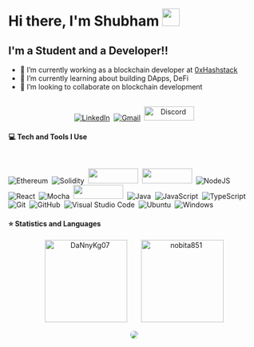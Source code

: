 # Hi there, I'm Shubham <img src="https://media.giphy.com/media/hvRJCLFzcasrR4ia7z/giphy.gif" width="35">


## I'm a Student and a Developer!!


- 🔭 I’m currently working as a blockchain developer at [0xHashstack](https://hashstack.finance/)
- 🌱 I’m currently learning about building DApps, DeFi
- 👯 I’m looking to collaborate on blockchain development


<p align="center">
<br>
<a href="https://www.linkedin.com/in/shubham85/"><img src="https://img.shields.io/badge/linkedin-%230077B5.svg?&style=for-the-badge&logo=linkedin&logoColor=white" alt="LinkedIn" /></a>&nbsp;
<a href="mailto:krshubham581@gmail.com?subject=Hey!%20Shubham"><img src="https://img.shields.io/badge/gmail-%23D14836.svg?&style=for-the-badge&logo=gmail&logoColor=white" alt="Gmail"/></a>&nbsp;
<a href="https://discordapp.com/users/711168418191245332"> <img alt="Discord" src="https://user-images.githubusercontent.com/54791621/163255695-f19b2966-51e9-4758-bdd9-4d988e14a132.png" width="100" height="28"></a>

</p>

#### 💻 Tech and Tools I Use

<p>
<br />
  
![Ethereum](https://img.shields.io/badge/Ethereum-3C3C3D?style=for-the-badge&logo=Ethereum&logoColor=white)&nbsp;
![Solidity](https://img.shields.io/badge/Solidity-%23363636.svg?style=for-the-badge&logo=solidity&logoColor=white)&nbsp;
<img src="https://user-images.githubusercontent.com/54791621/163251913-1ec5271b-40eb-4896-b519-9d70cf6305b0.png" width="100" height="30">&nbsp;
<img src="https://user-images.githubusercontent.com/54791621/163253896-db0093eb-d07e-43e1-9b9f-e3eace510dcf.png" width="100" height="30">&nbsp;
![NodeJS](https://img.shields.io/badge/node.js-6DA55F?style=for-the-badge&logo=node.js&logoColor=white)&nbsp;
![React](https://img.shields.io/badge/react-%2320232a.svg?style=for-the-badge&logo=react&logoColor=%2361DAFB)&nbsp;
![Mocha](https://img.shields.io/badge/-mocha-%238D6748?style=for-the-badge&logo=mocha&logoColor=white)&nbsp;
<img src="https://user-images.githubusercontent.com/54791621/163254277-d042cdc2-6330-46e9-b06d-86b82c808e5d.png" width="100" height="28">&nbsp;
![Java](https://img.shields.io/badge/java-%23ED8B00.svg?style=for-the-badge&logo=java&logoColor=white)&nbsp;
![JavaScript](https://img.shields.io/badge/javascript-%23323330.svg?style=for-the-badge&logo=javascript&logoColor=%23F7DF1E)&nbsp;
![TypeScript](https://img.shields.io/badge/typescript-%23007ACC.svg?style=for-the-badge&logo=typescript&logoColor=white)&nbsp;
![Git](https://img.shields.io/badge/git-%23F05033.svg?style=for-the-badge&logo=git&logoColor=white)&nbsp;
![GitHub](https://img.shields.io/badge/github-%23121011.svg?style=for-the-badge&logo=github&logoColor=white)&nbsp;
![Visual Studio Code](https://img.shields.io/badge/Visual%20Studio%20Code-0078d7.svg?style=for-the-badge&logo=visual-studio-code&logoColor=white)&nbsp;
![Ubuntu](https://img.shields.io/badge/Ubuntu-E95420?style=for-the-badge&logo=ubuntu&logoColor=white)&nbsp;
![Windows](https://img.shields.io/badge/Windows-0078D6?style=for-the-badge&logo=windows&logoColor=white)&nbsp;
</p>

#### ⭐  Statistics and Languages
  
   <p align="center"> <img src=https://github-readme-stats.vercel.app/api?username=nobita851&theme=algolia&count_private=true&show_icons=true alt=DaNnyKg07 height="165" />
   &nbsp &nbsp &nbsp <img src="https://github-readme-stats.vercel.app/api/top-langs/?username=nobita851&theme=algolia&hide=jupyter%20notebook,html,css&langs_count=8&layout=compact" alt="nobita851
" height="165" />
 </p>
 <p align="center"> 
 <img style="border-radius:10px" src="https://github-readme-streak-stats.herokuapp.com/?user=nobita851&theme=algolia&show_icons=true" />
  </p>
